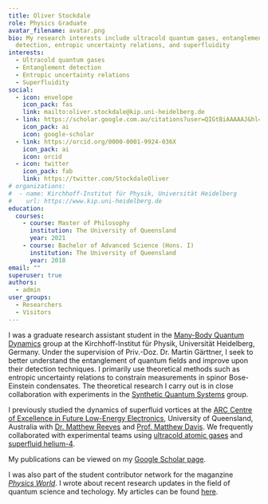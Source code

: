 ```yaml
---
title: Oliver Stockdale
role: Physics Graduate
avatar_filename: avatar.png
bio: My research interests include ultracold quantum gases, entanglement
  detection, entropic uncertainty relations, and superfluidity
interests:
  - Ultracold quantum gases
  - Entanglement detection
  - Entropic uncertainty relations
  - Superfluidity
social:
  - icon: envelope
    icon_pack: fas
    link: mailto:oliver.stockdale@kip.uni-heidelberg.de
  - link: https://scholar.google.com.au/citations?user=QIGtBiAAAAAJ&hl=en
    icon_pack: ai
    icon: google-scholar
  - link: https://orcid.org/0000-0001-9924-036X
    icon_pack: ai
    icon: orcid
  - icon: twitter
    icon_pack: fab
    link: https://twitter.com/StockdaleOliver
# organizations:
#  - name: Kirchhoff-Institut für Physik, Universität Heidelberg
#    url: https://www.kip.uni-heidelberg.de
education:
  courses:
    - course: Master of Philosophy
      institution: The University of Queensland
      year: 2021
    - course: Bachelor of Advanced Science (Hons. I)
      institution: The University of Queensland
      year: 2018
email: ""
superuser: true
authors:
  - admin
user_groups:
  - Researchers
  - Visitors
---
```

I was a graduate research assistant student in the [Many-Body Quantum 
Dynamics](https://mbqd.de) group at the 
Kirchhoff-Institut für Physik, Universität Heidelberg, Germany. Under the supervision of Priv.-Doz. Dr. Martin Gärttner, I seek to better understand the entanglement of quantum fields and improve upon their detection techniques. I primarily use theoretical methods such as entropic uncertainty relations to constrain measurements in spinor Bose-Einstein condensates. The theoretical research I carry out is in close collaboration with experiments in the [Synthetic Quantum Systems](https://synqs.org) group.

I previously studied the dynamics of superfluid vortices at the [ARC Centre of Excellence in Future Low-Energy 
Electronics](https://www.fleet.org.au), University of Queensland, Australia with [Dr. Matthew 
Reeves](https://researchers.uq.edu.au/researcher/16962) and [Prof. Matthew 
Davis](https://researchers.uq.edu.au/researcher/1134). We frequently collaborated with experimental teams using 
[ultracold atomic gases](https://bec.equs.org) and [superfluid helium-4](https://qo.lab.uq.edu.au).

My publications can be viewed on my [Google Scholar page](https://scholar.google.com.au/citations?user=QIGtBiAAAAAJ&hl=en).

I was also part of the student contributor network for the maganzine [*Physics 
World*](https://physicsworld.com). I wrote about recent research updates in the field of 
quantum science and techology. My articles can be found [here](https://physicsworld.com/author/oliver-stockdale/).
